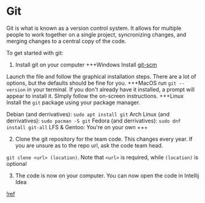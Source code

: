 # Git
Git is what is known as a version control system. It allows for multiple people to work together on a single project, syncronizing changes, and merging changes to a central copy of the code.

To get started with git:
1. Install git on your computer
+++Windows
Install [git-scm](https://git-scm.com/)

Launch the file and follow the graphical installation steps. There are a lot of options, but the defaults should be fine for you.
+++MacOS
run `git --version` in your terminal. If you don't already have it installed, a prompt will appear to install it. SImply follow the on-screen instructions.
+++Linux
Install the `git` package using your package manager.

Debian (and derrivatives): `sudo apt install git`
Arch Linux (and derrivatives): `sudo pacman -S git`
Fedora (and derrivatives): `sudo dnf install git-all`
LFS & Gentoo: You're on your own
+++

2. Clone the git repository for the team code. This changes every year. If you are unsure as to the repo url, ask the code team head.

`git clone <url> (location)`. Note that `<url>` is required, while `(location)` is optional

3. The code is now on your computer. You can now open the code in Intellij Idea

[!ref](intellij.md)
